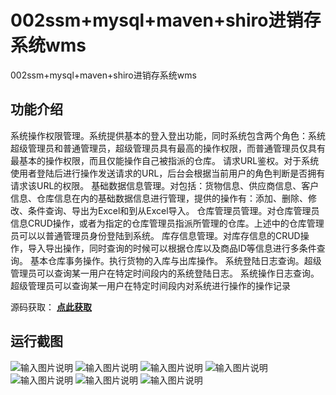 # 002ssm+mysql+maven+shiro进销存系统wms
002ssm+mysql+maven+shiro进销存系统wms


## 功能介绍

系统操作权限管理。系统提供基本的登入登出功能，同时系统包含两个角色：系统超级管理员和普通管理员，超级管理员具有最高的操作权限，而普通管理员仅具有最基本的操作权限，而且仅能操作自己被指派的仓库。
请求URL鉴权。对于系统使用者登陆后进行操作发送请求的URL，后台会根据当前用户的角色判断是否拥有请求该URL的权限。
基础数据信息管理。对包括：货物信息、供应商信息、客户信息、仓库信息在内的基础数据信息进行管理，提供的操作有：添加、删除、修改、条件查询、导出为Excel和到从Excel导入。
仓库管理员管理。对仓库管理员信息CRUD操作，或者为指定的仓库管理员指派所管理的仓库。上述中的仓库管理员可以以普通管理员身份登陆到系统。
库存信息管理。对库存信息的CRUD操作，导入导出操作，同时查询的时候可以根据仓库以及商品ID等信息进行多条件查询。
基本仓库事务操作。执行货物的入库与出库操作。
系统登陆日志查询。超级管理员可以查询某一用户在特定时间段内的系统登陆日志。
系统操作日志查询。超级管理员可以查询某一用户在特定时间段内对系统进行操作的操作记录

源码获取： [**点此获取** ](http://www.shuyue.fun/index.php?type=productinfo&id=94)

## 运行截图

![输入图片说明](https://images.gitee.com/uploads/images/2021/0317/161534_2e37fbd1_863230.png "屏幕截图.png")
![输入图片说明](https://images.gitee.com/uploads/images/2021/0317/161545_9b4b2737_863230.png "屏幕截图.png")
![输入图片说明](https://images.gitee.com/uploads/images/2021/0317/161555_8794741b_863230.png "屏幕截图.png")
![输入图片说明](https://images.gitee.com/uploads/images/2021/0317/161604_10621ca4_863230.png "屏幕截图.png")
![输入图片说明](https://images.gitee.com/uploads/images/2021/0317/161612_a5c1398b_863230.png "屏幕截图.png")
![输入图片说明](https://images.gitee.com/uploads/images/2021/0317/161620_4abdde64_863230.png "屏幕截图.png")
![输入图片说明](https://images.gitee.com/uploads/images/2021/0317/161628_b4f95876_863230.png "屏幕截图.png")

